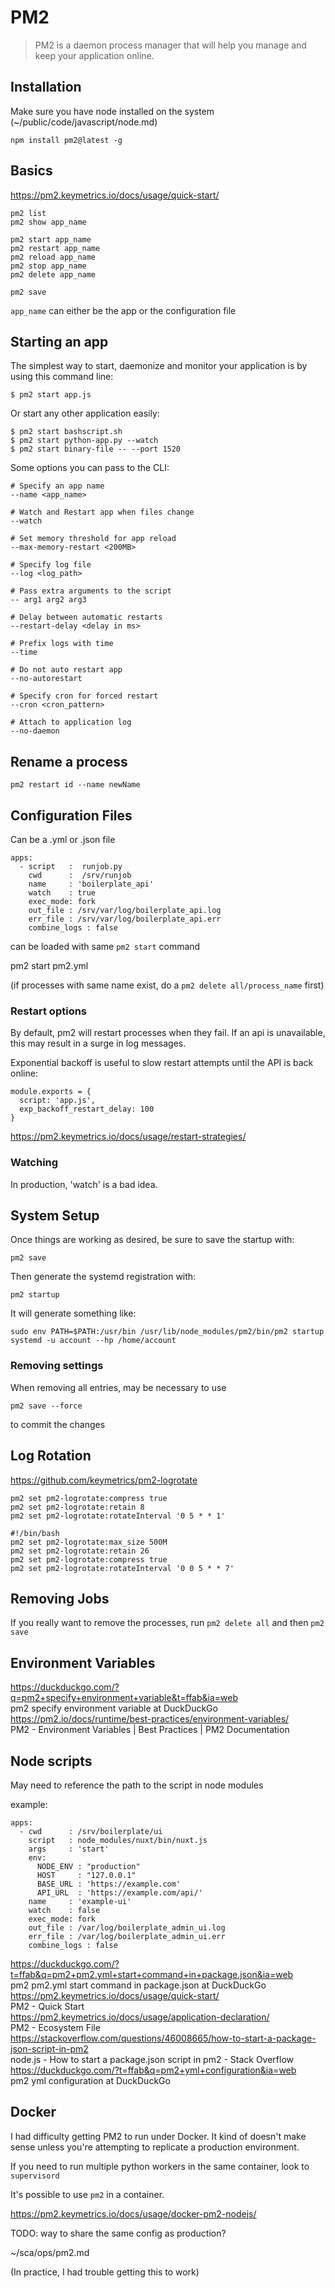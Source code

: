 # PM2 

> PM2 is a daemon process manager that will help you manage and keep your application online.


## Installation

Make sure you have node installed on the system (~/public/code/javascript/node.md)

```
npm install pm2@latest -g
```

## Basics

https://pm2.keymetrics.io/docs/usage/quick-start/

```
pm2 list
pm2 show app_name 

pm2 start app_name
pm2 restart app_name
pm2 reload app_name
pm2 stop app_name
pm2 delete app_name

pm2 save
```

`app_name` can either be the app or the configuration file


## Starting an app

The simplest way to start, daemonize and monitor your application is by using this command line:

```
$ pm2 start app.js
```

Or start any other application easily:

```
$ pm2 start bashscript.sh
$ pm2 start python-app.py --watch
$ pm2 start binary-file -- --port 1520
```

Some options you can pass to the CLI:

```
# Specify an app name
--name <app_name>

# Watch and Restart app when files change
--watch

# Set memory threshold for app reload
--max-memory-restart <200MB>

# Specify log file
--log <log_path>

# Pass extra arguments to the script
-- arg1 arg2 arg3

# Delay between automatic restarts
--restart-delay <delay in ms>

# Prefix logs with time
--time

# Do not auto restart app
--no-autorestart

# Specify cron for forced restart
--cron <cron_pattern>

# Attach to application log
--no-daemon
```

## Rename a process

```
pm2 restart id --name newName
```


## Configuration Files

Can be a .yml or .json file

```
apps:
  - script   :  runjob.py
    cwd      :  /srv/runjob
    name     : 'boilerplate_api'
    watch    : true
    exec_mode: fork
    out_file : /srv/var/log/boilerplate_api.log
    err_file : /srv/var/log/boilerplate_api.err
    combine_logs : false
```
can be loaded with same `pm2 start` command

pm2 start pm2.yml

(if processes with same name exist, do a `pm2 delete all/process_name` first)

### Restart options

By default, pm2 will restart processes when they fail. If an api is unavailable, this may result in a surge in log messages. 

Exponential backoff is useful to slow restart attempts until the API is back online:

```
module.exports = {
  script: 'app.js',
  exp_backoff_restart_delay: 100
}
```

https://pm2.keymetrics.io/docs/usage/restart-strategies/

### Watching

In production, 'watch' is a bad idea. 


## System Setup 

Once things are working as desired, be sure to save the startup with:

```
pm2 save
```
    
Then generate the systemd registration with:

```
pm2 startup
```
    
It will generate something like: 

```
sudo env PATH=$PATH:/usr/bin /usr/lib/node_modules/pm2/bin/pm2 startup systemd -u account --hp /home/account
```

### Removing settings

When removing all entries, may be necessary to use

```
pm2 save --force
```

to commit the changes


## Log Rotation

https://github.com/keymetrics/pm2-logrotate

```
pm2 set pm2-logrotate:compress true
pm2 set pm2-logrotate:retain 8
pm2 set pm2-logrotate:rotateInterval '0 5 * * 1'
```

```
#!/bin/bash
pm2 set pm2-logrotate:max_size 500M
pm2 set pm2-logrotate:retain 26
pm2 set pm2-logrotate:compress true
pm2 set pm2-logrotate:rotateInterval '0 0 5 * * 7'
```

## Removing Jobs

If you really want to remove the processes, run `pm2 delete all` and then `pm2 save` 


## Environment Variables

https://duckduckgo.com/?q=pm2+specify+environment+variable&t=ffab&ia=web  
pm2 specify environment variable at DuckDuckGo  
https://pm2.io/docs/runtime/best-practices/environment-variables/  
PM2 - Environment Variables | Best Practices | PM2 Documentation  

## Node scripts

May need to reference the path to the script in node modules

example:

```
apps:
  - cwd      : /srv/boilerplate/ui
    script   : node_modules/nuxt/bin/nuxt.js
    args     : 'start'
    env: 
      NODE_ENV : "production"
      HOST     : "127.0.0.1"
      BASE_URL : 'https://example.com'
      API_URL  : 'https://example.com/api/'
    name     : 'example-ui'
    watch    : false
    exec_mode: fork
    out_file : /var/log/boilerplate_admin_ui.log
    err_file : /var/log/boilerplate_admin_ui.err
    combine_logs : false
```

https://duckduckgo.com/?t=ffab&q=pm2+pm2.yml+start+command+in+package.json&ia=web  
pm2 pm2.yml start command in package.json at DuckDuckGo  
https://pm2.keymetrics.io/docs/usage/quick-start/  
PM2 - Quick Start  
https://pm2.keymetrics.io/docs/usage/application-declaration/  
PM2 - Ecosystem File  
https://stackoverflow.com/questions/46008665/how-to-start-a-package-json-script-in-pm2  
node.js - How to start a package.json script in pm2 - Stack Overflow  
https://duckduckgo.com/?t=ffab&q=pm2+yml+configuration&ia=web  
pm2 yml configuration at DuckDuckGo  




## Docker

I had difficulty getting PM2 to run under Docker. It kind of doesn't make sense unless you're attempting to replicate a production environment. 

If you need to run multiple python workers in the same container, look to `supervisord`


It's possible to use `pm2` in a container.

https://pm2.keymetrics.io/docs/usage/docker-pm2-nodejs/

TODO: way to share the same config as production? 

~/sca/ops/pm2.md

(In practice, I had trouble getting this to work)

